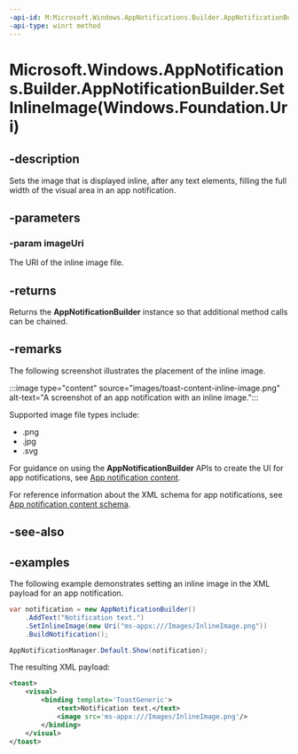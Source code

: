 ```yaml
---
-api-id: M:Microsoft.Windows.AppNotifications.Builder.AppNotificationBuilder.SetInlineImage(Windows.Foundation.Uri)
-api-type: winrt method
---
```


# Microsoft.Windows.AppNotifications.Builder.AppNotificationBuilder.SetInlineImage(Windows.Foundation.Uri)

<!--
public Microsoft.Windows.AppNotifications.Builder.AppNotificationBuilder SetInlineImage (System.Uri imageUri);
-->


## -description

Sets the image that is displayed inline, after any text elements, filling the full width of the visual area in an app notification.

## -parameters

### -param imageUri

The URI of the inline image file.

## -returns

Returns the **AppNotificationBuilder** instance so that additional method calls can be chained.

## -remarks

The following screenshot illustrates the placement of the inline image.

:::image type="content" source="images/toast-content-inline-image.png" alt-text="A screenshot of an app notification with an inline image.":::

Supported image file types include:

- .png
- .jpg
- .svg

For guidance on using the **AppNotificationBuilder** APIs to create the UI for app notifications, see [App notification content](/windows/apps/design/shell/tiles-and-notifications/adaptive-interactive-toasts).

For reference information about the XML schema for app notifications, see [App notification content schema](/windows/apps/design/shell/tiles-and-notifications/toast-schema).

## -see-also

## -examples

The following example demonstrates setting an inline image in the XML payload for an app notification. 

```csharp
var notification = new AppNotificationBuilder()
    .AddText("Notification text.")
    .SetInlineImage(new Uri("ms-appx:///Images/InlineImage.png"))
    .BuildNotification();

AppNotificationManager.Default.Show(notification);
```

The resulting XML payload:

```xml
<toast>
    <visual>
        <binding template='ToastGeneric'>
            <text>Notification text.</text>
            <image src='ms-appx:///Images/InlineImage.png'/>
        </binding>
    </visual>
</toast>
```
